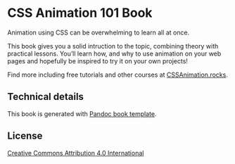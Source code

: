 # CSS Animation 101 Book

Animation using CSS can be overwhelming to learn all at once.

This book gives you a solid intruction to the topic, combining theory with practical lessons. You’ll learn how, and why to use animation on your web pages and hopefully be inspired to try it on your own projects!

Find more including free tutorials and other courses at [CSSAnimation.rocks](https://cssanimation.rocks).

## Technical details

This book is generated with [Pandoc book template](https://github.com/wikiti/pandoc-book-template).

## License

[Creative Commons Attribution 4.0 International](https://creativecommons.org/licenses/by/4.0/)
